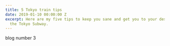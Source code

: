 ```yaml
---
title: 5 Tokyo train tips
date: 2019-01-10 00:00:00 Z
excerpt: Here are my five tips to keep you sane and get you to your destination on
  the Tokyo Subway.
---
```


blog number 3